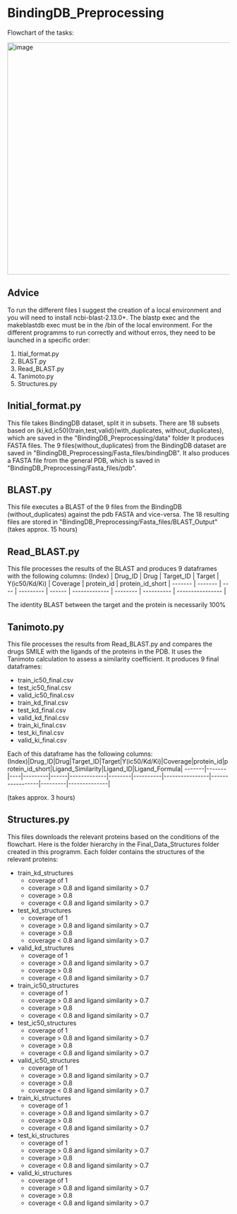 # BindingDB_Preprocessing
Flowchart of the tasks:

<img width="526" alt="image" src="https://user-images.githubusercontent.com/95087658/171919481-de060115-901a-4938-8f92-56dba0517087.png">

## Advice
To run the different files I suggest the creation of a local environment and you will need to install ncbi-blast-2.13.0+.
The blastp exec and the makeblastdb exec must be in the /bin of the local environment. 
For the different programms to run correctly and without erros, they need to be launched in a specific order:
1. Itial_format.py
2. BLAST.py
3. Read_BLAST.py
4. Tanimoto.py
5. Structures.py

## Initial_format.py
This file takes BindingDB dataset, split it in subsets. There are 18 subsets based on (ki,kd,ic50)(train,test,valid)(with_duplicates, without_duplicates), which are saved in the "BindingDB_Preprocessing/data" folder
It produces FASTA files. The 9 files(without_duplicates) from the BindingDB dataset are saved in "BindingDB_Preprocessing/Fasta_files/bindingDB". It also produces a FASTA file from the general PDB, which is saved in "BindingDB_Preprocessing/Fasta_files/pdb".

## BLAST.py
This file executes a BLAST of the 9 files from the BindingDB (without_duplicates) against the pdb FASTA and vice-versa. The 18 resulting files are stored in "BindingDB_Preprocessing/Fasta_files/BLAST_Output"
(takes approx. 15 hours)

## Read_BLAST.py
This file processes the results of the BLAST and produces 9 dataframes with the following columns:
(Index) | Drug_ID | Drug | Target_ID | Target | Y(ic50/Kd/Ki) | Coverage | protein_id | protein_id_short |
------- | ------- | ---- | --------- | ------ | ------------- | -------- | ---------- | ---------------- |

The identity BLAST between the target and the protein is necessarily 100%

## Tanimoto.py
This file processes the results from Read_BLAST.py and compares the drugs SMILE with the ligands of the proteins in the PDB. It uses the Tanimoto calculation to assess a similarity coefficient.
It produces 9 final dataframes:
* train_ic50_final.csv
* test_ic50_final.csv
* valid_ic50_final.csv
* train_kd_final.csv
* test_kd_final.csv
* valid_kd_final.csv
* train_ki_final.csv
* test_ki_final.csv
* valid_ki_final.csv
         
Each of this dataframe has the following columns:
(Index)|Drug_ID|Drug|Target_ID|Target|Y(ic50/Kd/Ki)|Coverage|protein_id|protein_id_short|Ligand_Similarity|Ligand_ID|Ligand_Formula|
-------|-------|----|---------|------|-------------|--------|----------|----------------|-----------------|---------|--------------|

(takes approx. 3 hours)

## Structures.py
This files downloads the relevant proteins based  on the conditions of the flowchart. Here is the folder hierarchy in the Final_Data_Structures folder created in this programm.
Each folder contains the structures of the relevant proteins:
* train_kd_structures
  * coverage of 1
  * coverage > 0.8 and ligand similarity > 0.7
  * coverage > 0.8
  * coverage < 0.8 and ligand similarity  > 0.7
* test_kd_structures
  * coverage of 1
  * coverage > 0.8 and ligand similarity > 0.7
  * coverage > 0.8
  * coverage < 0.8 and ligand similarity  > 0.7
* valid_kd_structures
  * coverage of 1
  * coverage > 0.8 and ligand similarity > 0.7
  * coverage > 0.8
  * coverage < 0.8 and ligand similarity  > 0.7
* train_ic50_structures
  * coverage of 1
  * coverage > 0.8 and ligand similarity > 0.7
  * coverage > 0.8
  * coverage < 0.8 and ligand similarity  > 0.7
* test_ic50_structures
  * coverage of 1
  * coverage > 0.8 and ligand similarity > 0.7
  * coverage > 0.8
  * coverage < 0.8 and ligand similarity  > 0.7
* valid_ic50_structures
  * coverage of 1
  * coverage > 0.8 and ligand similarity > 0.7
  * coverage > 0.8
  * coverage < 0.8 and ligand similarity  > 0.7
* train_ki_structures
  * coverage of 1
  * coverage > 0.8 and ligand similarity > 0.7
  * coverage > 0.8
  * coverage < 0.8 and ligand similarity  > 0.7
* test_ki_structures
  * coverage of 1
  * coverage > 0.8 and ligand similarity > 0.7
  * coverage > 0.8
  * coverage < 0.8 and ligand similarity  > 0.7
* valid_ki_structures
  * coverage of 1
  * coverage > 0.8 and ligand similarity > 0.7
  * coverage > 0.8
  * coverage < 0.8 and ligand similarity  > 0.7

